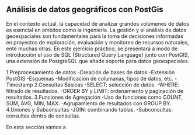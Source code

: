 ## Análisis de datos geográficos con PostGis

En el contexto actual, la capacidad de analizar grandes volúmenes de datos es esencial en ambitos como la ingeniería. La gestión y el análisis de datos geoespaciales son fundamentales para la toma de decisiones informadas en proyectos de exploración, evaluación y monitoreo de recursos naturales, ente muchas otras. En este ejercicio práctico, se presentará a modo de introducción el uso de SQL (Structured Query Language) junto con PostGIS, una extensión de PostgreSQL que añade soporte para datos geoespaciales.

1.Preprocesamiento de datos
-Creación de bases de datos 
-Extensión PostGIS 
-Esquemas 
-Modificación de columanas, tipos de datos, etc.
-Timestamp
2.Consultas Básicas
  -SELECT: selección de datos.
  -WHERE: filtrado de resultados.
  -ORDER BY y LIMIT: ordenamiento y paginación de resultados.
3.Funciones de Agregación
  -Uso de funciones como COUNT, SUM, AVG, MIN, MAX.
  -Agrupamiento de resultados con GROUP BY.
4.Uniones y Subconsultas
-JOIN: combinando tablas.
-Subconsultas: consultas dentro de consultas.



En esta sección vamos a 
```sql

```


